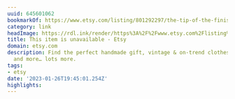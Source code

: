 ```yaml
---
uuid: 645601062
bookmarkOf: https://www.etsy.com/listing/801292297/the-tip-of-the-finistere-50-70?ref=shop\_home\_active\_11&frs=1
category: link
headImage: https://rdl.ink/render/https%3A%2F%2Fwww.etsy.com%2Flisting%2F801292297%2Fthe-tip-of-the-finistere-50-70%3Fref%3Dshop%5C_home%5C_active%5C_11%26frs%3D1
title: This item is unavailable - Etsy
domain: etsy.com
description: Find the perfect handmade gift, vintage & on-trend clothes, unique jewelry,
  and more… lots more.
tags:
- etsy
date: '2023-01-26T19:45:01.254Z'
highlights: 
---
```



